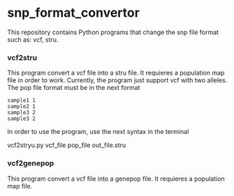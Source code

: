 # snp_format_convertor

This repository contains Python programs that change the snp file format such as: vcf, stru.

### vcf2stru

This program convert a vcf file into a stru file. It requieres a population map file in order to work.
Currently, the program just support vcf with two alleles.
The pop file format must be in the next format
~~~
sample1 1
sample2 1
sample3 2
sample3 2
~~~

In order to use the program, use the next syntax in the terminal

vcf2stryu.py vcf_file pop_file out_file.stru


### vcf2genepop

This program convert a vcf file into a genepop file. It requieres a population map file. 
